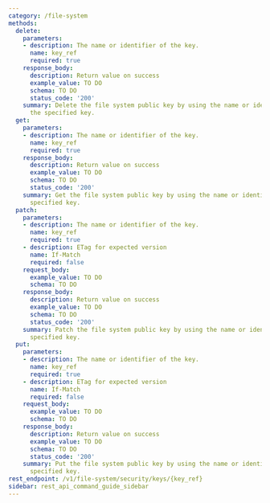 ```yaml
---
category: /file-system
methods:
  delete:
    parameters:
    - description: The name or identifier of the key.
      name: key_ref
      required: true
    response_body:
      description: Return value on success
      example_value: TO DO
      schema: TO DO
      status_code: '200'
    summary: Delete the file system public key by using the name or identifier of
      the specified key.
  get:
    parameters:
    - description: The name or identifier of the key.
      name: key_ref
      required: true
    response_body:
      description: Return value on success
      example_value: TO DO
      schema: TO DO
      status_code: '200'
    summary: Get the file system public key by using the name or identifier of the
      specified key.
  patch:
    parameters:
    - description: The name or identifier of the key.
      name: key_ref
      required: true
    - description: ETag for expected version
      name: If-Match
      required: false
    request_body:
      example_value: TO DO
      schema: TO DO
    response_body:
      description: Return value on success
      example_value: TO DO
      schema: TO DO
      status_code: '200'
    summary: Patch the file system public key by using the name or identifier of the
      specified key.
  put:
    parameters:
    - description: The name or identifier of the key.
      name: key_ref
      required: true
    - description: ETag for expected version
      name: If-Match
      required: false
    request_body:
      example_value: TO DO
      schema: TO DO
    response_body:
      description: Return value on success
      example_value: TO DO
      schema: TO DO
      status_code: '200'
    summary: Put the file system public key by using the name or identifier of the
      specified key.
rest_endpoint: /v1/file-system/security/keys/{key_ref}
sidebar: rest_api_command_guide_sidebar
---
```

